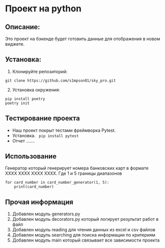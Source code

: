 # Проект на python

## Описание:

Это проект на бэкенде будет готовить данные 
для отображения в новом виджете.

## Установка:

1. Клонируйте репозиторий:
```
git clone https://github.com/s1mpson01/sky_pro.git
```
2. Установка окружения:
```
pip install poetry
poetry init
```
## Тестирование проекта
* Наш проект покрыт тестами фреймворка Pytest.
* Установка. ` pip install pytest`
* Отчет .......


## Использование
Генератор который генерирует 
номера банковских карт в формате 
XXXX XXXX XXXX XXXX. Где 1 и 5 границы диапазонов
```
for card_number in card_number_generator(1, 5):
    print(card_number)
```
## Прочая информация
1. Добавлен модуль generators.py
2. Добавлен модуль decorators.py 
который логирует результат работ в файл 
3. Добавлен модуль reading для чтения данных 
из excel и csv файлов
4. Добавлен модуль searching для поиска информации по критериям
5. Добавлен модуль main который связывает все зависимости проекта
